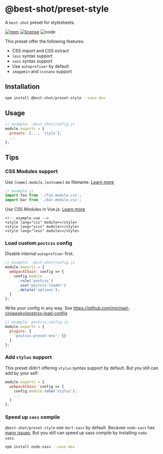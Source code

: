 # @best-shot/preset-style

A `best-shot` preset for stylesheets.

[npm-url]: https://www.npmjs.com/package/@best-shot/preset-style
[npm-badge]: https://img.shields.io/npm/v/@best-shot/preset-style.svg?style=flat-square&logo=npm
[github-url]: https://github.com/Airkro/best-shot/tree/master/packages/preset-style
[node-badge]: https://img.shields.io/node/v/@best-shot/preset-style.svg?style=flat-square&colorB=green&logo=node.js
[license-badge]: https://img.shields.io/npm/l/@best-shot/preset-style.svg?style=flat-square&colorB=blue&logo=github

[![npm][npm-badge]][npm-url]
[![license][license-badge]][github-url]
![node][node-badge]

This preset offer the following features:

- CSS import and CSS extract
- `less` syntax support
- `sass` syntax support
- Use `autoprefixer` by default
- `imagemin` and `cssnano` support

## Installation

```bash
npm install @best-shot/preset-style --save-dev
```

## Usage

```js
// example: .best-shot/config.js
module.exports = {
  presets: [..., 'style'],
  ...
};
```

## Tips

### CSS Modules support

Use `[name].module.[extname]` as filename. [Learn more](https://github.com/css-modules/css-modules)

```js
// example.js
import foo from './foo.module.css';
import bar from './bar.module.css';
```

Use CSS Modules in Vue.js. [Learn more](https://vue-loader.vuejs.org/guide/css-modules.html)

```vue
<!-- example.vue -->
<style lang="css" module></style>
<style lang="scss" module></style>
<style lang="less" module></style>
```

### Load custom `postcss` config

Disable internal `autoprefixer` first.

```js
// example: .best-shot/config.js
module.exports = {
  webpackChain: config => {
    config.module
      .rule('postcss')
      .use('postcss-loader')
      .delete('options');
  }
};
```

Write your config in any way. See <https://github.com/michael-ciniawsky/postcss-load-config>

```js
// example: postcss.config.js
module.exports = {
  plugins: {
    'postcss-preset-env': {}
  }
};
```

### Add `stylus` support

This preset didn't offering `stylus` syntax support by default. But you still can add by your self:

```js
module.exports = {
  webpackChain: config => {
    config.module.rule('stylus');
    ...
  }
};
```

### Speed up `sass` compile

`@best-shot/preset-style` use `dart-sass` by default. Because `node-sass` has [many issues](https://github.com/webpack-contrib/sass-loader/issues/435). But you still can speed up sass compile by installing `node-sass`.

```bash
npm install node-sass --save-dev
```
